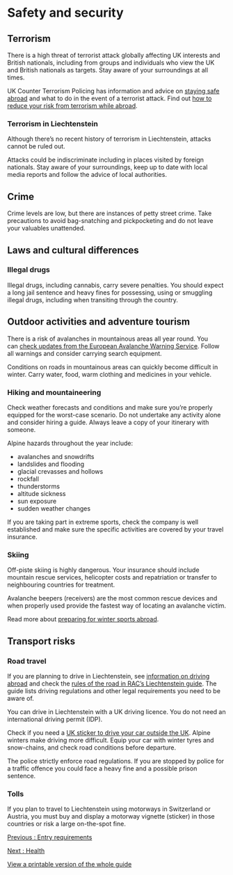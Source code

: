 # Safety and security

## Terrorism

There is a high threat of terrorist attack globally affecting UK interests and British nationals, including from groups and individuals who view the UK and British nationals as targets. Stay aware of your surroundings at all times.

UK Counter Terrorism Policing has information and advice on [staying safe abroad](https://www.counterterrorism.police.uk/safetyadvice/) and what to do in the event of a terrorist attack. Find out [how to reduce your risk from terrorism while abroad](https://www.gov.uk/guidance/reduce-your-risk-from-terrorism-while-abroad).

### Terrorism in Liechtenstein

Although there’s no recent history of terrorism in Liechtenstein, attacks cannot be ruled out.

Attacks could be indiscriminate including in places visited by foreign nationals. Stay aware of your surroundings, keep up to date with local media reports and follow the advice of local authorities.

## Crime

Crime levels are low, but there are instances of petty street crime. Take precautions to avoid bag-snatching and pickpocketing and do not leave your valuables unattended.

## Laws and cultural differences

### Illegal drugs

Illegal drugs, including cannabis, carry severe penalties. You should expect a long jail sentence and heavy fines for possessing, using or smuggling illegal drugs, including when transiting through the country.

## Outdoor activities and adventure tourism

There is a risk of avalanches in mountainous areas all year round. You can [check updates from the European Avalanche Warning Service](https://www.avalanches.org/). Follow all warnings and consider carrying search equipment.

Conditions on roads in mountainous areas can quickly become difficult in winter. Carry water, food, warm clothing and medicines in your vehicle.

### Hiking and mountaineering

Check weather forecasts and conditions and make sure you’re properly equipped for the worst-case scenario. Do not undertake any activity alone and consider hiring a guide. Always leave a copy of your itinerary with someone.

Alpine hazards throughout the year include:

* avalanches and snowdrifts
* landslides and flooding
* glacial crevasses and hollows
* rockfall
* thunderstorms
* altitude sickness
* sun exposure
* sudden weather changes

If you are taking part in extreme sports, check the company is well established and make sure the specific activities are covered by your travel insurance.

### Skiing

Off-piste skiing is highly dangerous. Your insurance should include mountain rescue services, helicopter costs and repatriation or transfer to neighbouring countries for treatment.

Avalanche beepers (receivers) are the most common rescue devices and when properly used provide the fastest way of locating an avalanche victim.

Read more about [preparing for winter sports abroad](https://www.gov.uk/guidance/winter-sports-stay-safe-on-the-slopes).

## Transport risks

### Road travel

If you are planning to drive in Liechtenstein, see [information on driving abroad](https://www.gov.uk/driving-abroad) and check the [rules of the road in RAC’s Liechtenstein guide](https://www.rac.co.uk/drive/travel/country/liechtenstein/). The guide lists driving regulations and other legal requirements you need to be aware of.

You can drive in Liechtenstein with a UK driving licence. You do not need an international driving permit (IDP).

Check if you need a [UK sticker to drive your car outside the UK](https://www.gov.uk/displaying-number-plates/flags-identifiers-and-stickers). Alpine winters make driving more difficult. Equip your car with winter tyres and snow-chains, and check road conditions before departure.

The police strictly enforce road regulations. If you are stopped by police for a traffic offence you could face a heavy fine and a possible prison sentence.

### Tolls

If you plan to travel to Liechtenstein using motorways in Switzerland or Austria, you must buy and display a motorway vignette (sticker) in those countries or risk a large on-the-spot fine.

[Previous
:
Entry requirements](/foreign-travel-advice/liechtenstein/entry-requirements)

[Next
:
Health](/foreign-travel-advice/liechtenstein/health)

[View a printable version of the whole guide](/foreign-travel-advice/liechtenstein/print)